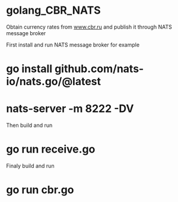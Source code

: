 # golang_CBR_NATS
Obtain currency rates from www.cbr.ru and publish it through NATS message broker

First install and run NATS message broker
for example

# go install github.com/nats-io/nats.go/@latest

# nats-server -m 8222 -DV

Then build and run 

# go run receive.go

Finaly build and run

# go run cbr.go
